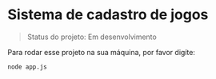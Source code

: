 <h1>Sistema de cadastro de jogos</h1>

> Status do projeto: Em desenvolvimento

Para rodar esse projeto na sua máquina, por favor digíte:

```
node app.js
```
